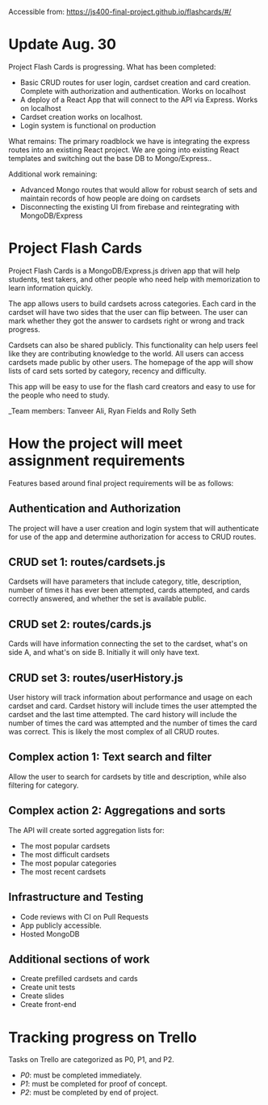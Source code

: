 Accessible from: https://js400-final-project.github.io/flashcards/#/

# Update Aug. 30

Project Flash Cards is progressing. What has been completed:
- Basic CRUD routes for user login, cardset creation and card creation. Complete with authorization and authentication. Works on localhost
- A deploy of a React App that will connect to the API via Express. Works on localhost
- Cardset creation works on localhost.
- Login system is functional on production

What remains:
The primary roadblock we have is integrating the express routes into an existing React project. We are going into existing React templates and switching out the base DB to Mongo/Express..

Additional work remaining:
- Advanced Mongo routes that would allow for robust search of sets and maintain records of how people are doing on cardsets
- Disconnecting the existing UI from firebase and reintegrating with MongoDB/Express

# Project Flash Cards
Project Flash Cards is a MongoDB/Express.js driven app that will help students, test takers, and other people who need help with memorization to learn information quickly.

The app allows users to build cardsets across categories. Each card in the cardset will have two sides that the user can flip between. The user can mark whether they got the answer to cardsets right or wrong and track progress.

Cardsets can also be shared publicly. This functionality can help users feel like they are contributing knowledge to the world. All users can access cardsets made public by other users. The homepage of the app will show lists of card sets sorted by category, recency and difficulty.

This app will be easy to use for the flash card creators and easy to use for the people who need to study.

_Team members: Tanveer Ali, Ryan Fields and Rolly Seth

# How the project will meet assignment requirements

Features based around final project requirements will be as follows:

## Authentication and Authorization

The project will have a user creation and login system that will authenticate for use of the app and determine authorization for access to CRUD routes.

## CRUD set 1: routes/cardsets.js

Cardsets will have parameters that include category, title, description, number of times it has ever been attempted, cards attempted, and cards correctly answered, and whether the set is available public.

## CRUD set 2: routes/cards.js

Cards will have information connecting the set to the cardset, what's on side A, and what's on side B. Initially it will only have text.

## CRUD set 3: routes/userHistory.js

User history will track information about performance and usage on each cardset and card. Cardset history will include times the user attempted the cardset and the last time attempted. The card history will include the number of times the card was attempted and the number of times the card was correct. This is likely the most complex of all CRUD routes.

## Complex action 1: Text search and filter

Allow the user to search for cardsets by title and description, while also filtering for category.

## Complex action 2: Aggregations and sorts

The API will create sorted aggregation lists for:
- The most popular cardsets
- The most difficult cardsets
- The most popular categories
- The most recent cardsets

## Infrastructure and Testing
- Code reviews with CI on Pull Requests
- App publicly accessible.  
- Hosted MongoDB 

## Additional sections of work
- Create prefilled cardsets and cards
- Create unit tests
- Create slides
- Create front-end

# Tracking progress on Trello

Tasks on Trello are categorized as P0, P1, and P2.
- *P0*: must be completed immediately.
- *P1*: must be completed for proof of concept.
- *P2*: must be completed by end of project.

